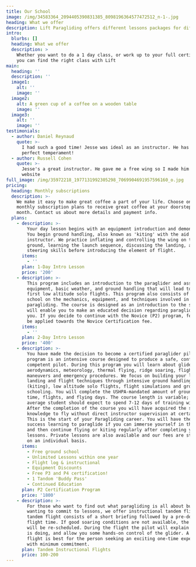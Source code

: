 ```yaml
---
title: Our School
image: /img/34583364_2094405390831385_8098196364577472512_n-1-.jpg
heading: What we offer
description: Lift Paragliding offers different lessons packages for different students
intro:
  blurbs: []
  heading: What we offer
  description: >
    Whether you want to do a 1 day class, or work up to your full certification,
    you can find the right class with Lift
main:
  heading: ''
  description: ''
  image1:
    alt: ''
    image: ''
  image2:
    alt: A green cup of a coffee on a wooden table
    image: ''
  image3:
    alt: ''
    image: ''
testimonials:
  - author: Daniel Reynaud
    quote: >-
      I had such a good time! Jesse was ideal as an instructor. He has the
      perfect temperament!
  - author: Russell Cohen
    quote: >-
      Jesse's a great instructor. He gave me a free wing so I made him this
      website
full_image: /img/35972218_1977131992305298_7069904691957596160_o.jpg
pricing:
  heading: Monthly subscriptions
  description: >-
    We make it easy to make great coffee a part of your life. Choose one of our
    monthly subscription plans to receive great coffee at your doorstep each
    month. Contact us about more details and payment info.
  plans:
    - description: >-
        Your day lesson begins with an equipment introduction and demonstration.
        You begin ground handling, also known as 'kiting' with the aid of your
        instructor. We practice inflating and controlling the wing on the
        ground, learning the launch sequence, discussing the landing, and
        steering skills before introducing the element of flight.
      items:
        - ''
      plan: 1-Day Intro Lesson
      price: '200'
    - description: >-
        This program includes an introduction to the paraglider and associated
        equipment, basic weather, and ground handling that will lead to your
        first low altitude solo flights. This program also consists of ground
        school on the mechanics, equipment, and techniques involved in
        paragliding. The course is designed as an introduction to the sport that
        will enable you to make an educated decision regarding paragliding and
        you. If you decide to continue with the Novice (P2) program, fees will
        be applied towards the Novice Certification fee.
      items:
        - ''
      plan: 2-Day Intro Lesson
      price: '400'
    - description: >-
        You have made the decision to become a certified paraglider pilot. This
        program is an intensive course designed to produce a safe, confident and
        competent pilot. During this program you will learn about glider
        aerodynamics, meteorology, thermal flying, ridge soaring, flight
        maneuvers and emergency procedures. We focus on building your launching,
        landing and flight techniques through intensive ground handling
        (kiting), low altitude solo flights, flight simulations and ground
        schooling. You will complete the USHPA-mandated amount of ground-school
        time, flights, and flying days. The course length is variable; the
        average student should expect to spend 7-12 days of training with us.
        After the completion of the course you will have acquired the skills and
        knowledge to fly without direct instructor supervision at certain sites.
        This is the start of your Paragliding career. You will have the greatest
        success learning to paraglide if you can immerse yourself in the course
        and then continue flying or kiting regularly after completing your
        lessons. Private lessons are also available and our fees are structured
        on an individual basis.
      items:
        - Free ground school
        - Unlimited Lessons within one year
        - Flight log & instructional
        - Equipment Discounts
        - Free P3 and P4 certification!
        - 1 Tandom 'Buddy Pass'
        - Continued Education
      plan: P2 Certification Program
      price: '1800'
    - description: >-
        For those who want to find out what paragliding is all about but not
        wanting to commit to lessons, we offer instructional tandem flights. The
        tandem flight consists of a short briefing followed by a pre-determined
        flight time. If good soaring conditions are not available, the flight
        will be re-scheduled. During the flight the pilot will explain what he
        is doing, and allow you some hands-on control of the glider. A tandem
        flight is best for the person seeking an exciting one-time experience,
        with minimum commitment.
      plan: Tandem Instructional Flights
      price: 100-200
---
```


